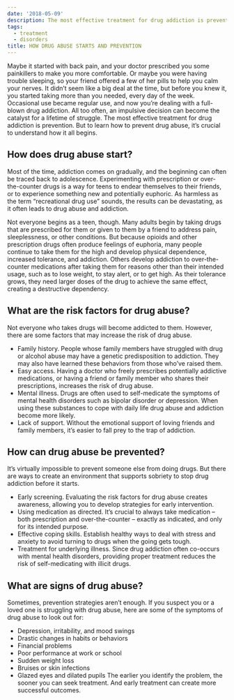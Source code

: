 ```yaml
---
date: '2018-05-09'
description: The most effective treatment for drug addiction is prevention. But to learn how to prevent drug abuse, it’s crucial to understand how it all begins.
tags:
  - treatment
  - disorders
title: HOW DRUG ABUSE STARTS AND PREVENTION
---
```


Maybe it started with back pain, and your doctor prescribed you some painkillers to make you more comfortable. Or maybe you were having trouble sleeping, so your friend offered a few of her pills to help you calm your nerves. It didn’t seem like a big deal at the time, but before you knew it, you started taking more than you needed, every day of the week. Occasional use became regular use, and now you’re dealing with a full-blown drug addiction.
All too often, an impulsive decision can become the catalyst for a lifetime of struggle. The most effective treatment for drug addiction is prevention. But to learn how to prevent drug abuse, it’s crucial to understand how it all begins.

## How does drug abuse start?

Most of the time, addiction comes on gradually, and the beginning can often be traced back to adolescence. Experimenting with prescription or over-the-counter drugs is a way for teens to endear themselves to their friends, or to experience something new and potentially euphoric. As harmless as the term “recreational drug use” sounds, the results can be devastating, as it often leads to drug abuse and addiction.

Not everyone begins as a teen, though. Many adults begin by taking drugs that are prescribed for them or given to them by a friend to address pain, sleeplessness, or other conditions. But because opioids and other prescription drugs often produce feelings of euphoria, many people continue to take them for the high and develop physical dependence, increased tolerance, and addiction. Others develop addiction to over-the-counter medications after taking them for reasons other than their intended usage, such as to lose weight, to stay alert, or to get high. As their tolerance grows, they need larger doses of the drug to achieve the same effect, creating a destructive dependency.

## What are the risk factors for drug abuse?

Not everyone who takes drugs will become addicted to them. However, there are some factors that may increase the risk of drug abuse.

- Family history. People whose family members have struggled with drug or alcohol abuse may have a genetic predisposition to addiction. They may also have learned these behaviors from those who’ve raised them.
- Easy access. Having a doctor who freely prescribes potentially addictive medications, or having a friend or family member who shares their prescriptions, increases the risk of drug abuse.
- Mental illness. Drugs are often used to self-medicate the symptoms of mental health disorders such as bipolar disorder or depression. When using these substances to cope with daily life drug abuse and addiction become more likely.
- Lack of support. Without the emotional support of loving friends and family members, it’s easier to fall prey to the trap of addiction.

## How can drug abuse be prevented?

It’s virtually impossible to prevent someone else from doing drugs. But there are ways to create an environment that supports sobriety to stop drug addiction before it starts.

- Early screening. Evaluating the risk factors for drug abuse creates awareness, allowing you to develop strategies for early intervention.
- Using medication as directed. It’s crucial to always take medication – both prescription and over-the-counter – exactly as indicated, and only for its intended purpose.
- Effective coping skills. Establish healthy ways to deal with stress and anxiety to avoid turning to drugs when the going gets tough.
- Treatment for underlying illness. Since drug addiction often co-occurs with mental health disorders, providing proper treatment reduces the risk of self-medicating with illicit drugs.

## What are signs of drug abuse?

Sometimes, prevention strategies aren’t enough. If you suspect you or a loved one is struggling with drug abuse, here are some of the symptoms of drug abuse to look out for:

- Depression, irritability, and mood swings
- Drastic changes in habits or behaviors
- Financial problems
- Poor performance at work or school
- Sudden weight loss
- Bruises or skin infections
- Glazed eyes and dilated pupils
  The earlier you identify the problem, the sooner you can seek treatment. And early treatment can create more successful outcomes.
